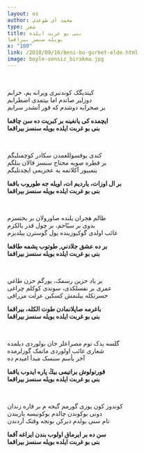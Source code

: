 ```yaml
---
layout: os
author: محمد آی طوغدی
type: شعر
title: بنی بو غربت ایلده
بویله سنسز بيراقما  
x: "180"
link: /2018/09/16/beni-bu-gurbet-elde.html
image: boyle-sensiz_birakma.jpg
---
```


<br/>

کيتديگک کوندنبری ویرانه يم، ﺧﺮﺍبم  
دوزلير صاندم اما بیتمدی اضطرابم  
بر صحرايه دوشدم كه قور آتشدر سرابم  

__ایچمده كی يانغينه بر کبریت ده سن چاقما  
بنی بو غربت ایلده بویله سنسز بيراقما__  

<br/>

کندی يوقسوللغمدن سکادر کوچمنليگم  
بر قطره صويه محتاج سنسز قالان بنلگم  
يتمييور آکلاتمه يه عجزیمی ايچدنليگم  

__بر ال اوزات، يارديم ات، اویله جه طوروب باقما  
بنی بو غربت ایلده بویله سنسز بيراقما__  

<br/>

ظالم هجران يلنده صاورولان بر بختسزم  
بدوی بر ﺳﻴّﺎحم، بر چول قدر يالکزم  
غائب اولدی گوكيوزینده يول گوسترن ييلديزم  

__بر ده عشق جلادني, طوتوب پشمه طاقما   
بنی بو غربت ایلده بویله سنسز بيراقما__  

<br/>

بر یاد حزین رسمک، یورگم حزن طاغي  
ﻋﻤﺮی بر نفسلكدی، سوندی کوکلم چراغی  
حسرتکله بیلنمش كسكین عزلت مزراقی   

__باغرمه صاپلانمادن طوت الکله، بيراقما  
بنی بو غربت ایلده بویله سنسز بيراقما__  

<br/>

گلسه يدک توم مصراعلر جان بولوردی دیلمده  
شعاری غائب اولوردی ماتمک گوزلرمده  
آخر یأسم سنسک مبدأ اميدم ده  

__قورتولوش براتیمی بیڭ پاره ایدوب یاقما  
بنی بو غربت ایلده بویله سنسز بيراقما__  

<br/>

کوندوز کون یوزی گورمم گيجه م بر قاره زندان  
دونی بوکوندن چالدم بوکونيسه ياريندن  
تام سنی بولدم دیركن بونجه وقتک آردندن  

__سن ده بر ایرماق اولوب بندن ايراغه آقما  
بنی بو غربت ایلده بویله سنسز بيراقما__  
